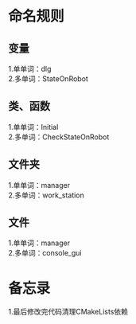 # 命名规则
## 变量
1.单单词：dlg  
2.多单词：StateOnRobot
## 类、函数
1.单单词：Initial  
2.多单词：CheckStateOnRobot
## 文件夹
1.单单词：manager  
2.多单词：work_station  
## 文件
1.单单词：manager  
2.多单词：console_gui  

# 备忘录
1.最后修改完代码清理CMakeLists依赖